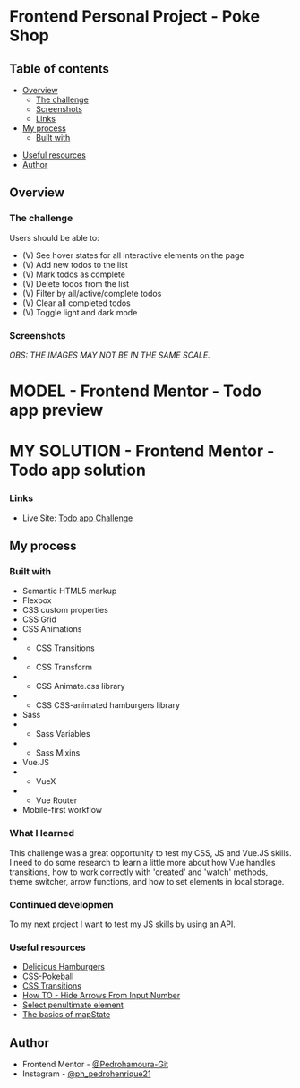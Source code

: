 # Frontend Personal Project - Poke Shop

## Table of contents

- [Overview](#overview)
  - [The challenge](#the-challenge)
  - [Screenshots](#screenshots)
  - [Links](#links)
- [My process](#my-process)
  - [Built with](#built-with)
<!--   - [What I learned](#what-i-learned)
  - [Continued development](#continued-development) -->
  - [Useful resources](#useful-resources)
- [Author](#author)

## Overview

### The challenge

Users should be able to:

- (V) See hover states for all interactive elements on the page
- (V) Add new todos to the list
- (V) Mark todos as complete
- (V) Delete todos from the list
- (V) Filter by all/active/complete todos
- (V) Clear all completed todos
- (V) Toggle light and dark mode

### Screenshots

  *OBS: THE IMAGES MAY NOT BE IN THE SAME SCALE.*

# MODEL - Frontend Mentor -  Todo app preview


<!-- <span>
  <img src="src/assets/design/desktop-preview.jpg" width="640px" style="display: inline">
</span>
<span>
  <img src="src/assets/design/mobile-design-dark.jpg" height="640px" style="display: inline">
</span> -->

# MY SOLUTION - Frontend Mentor -  Todo app solution


<!-- <span>
  <img src="src/assets/design/solution-desktop-dark.png" width="640px" style="display: inline">
</span>
<span>
  <img src="src/assets/design/solution-mobile-dark.png" height="640px" style="display: inline">
</span> -->



### Links

<!-- - Live Site URL: [https://pedro-todo-vuejs-app.netlify.app](Vue - Todo App) -->
- Live Site: <a href="https://pedro-vuejs-todo-app.netlify.app" alt="Todo app" target="_blank">Todo app Challenge</a>

## My process

### Built with

- Semantic HTML5 markup
- Flexbox
- CSS custom properties
- CSS Grid
- CSS Animations
- - CSS Transitions
- - CSS Transform
- - CSS Animate.css library 
- - CSS CSS-animated hamburgers library
- Sass
- - Sass Variables
- - Sass Mixins
- Vue.JS
- - VueX
- - Vue Router
- Mobile-first workflow

### What I learned


This challenge was a great opportunity to test my CSS, JS and Vue.JS skills. I need to do some research to learn a little more about how Vue handles transitions, how to work correctly with 'created' and 'watch' methods, theme switcher, arrow functions, and how to set elements in local storage.

### Continued developmen

To my next project I want to test my JS skills by using an API.

### Useful resources

- <a href="https://github.com/kapoko/delicious-hamburgers" alt="Delicious Hamburgers" target="_blank">Delicious Hamburgers</a>
- <a href="https://github.com/athanstan/css-pokeball" alt="CSS-Pokeball" target="_blank">CSS-Pokeball</a>
- <a href="https://animate.style" alt="CSS Transitions" target="_blank">CSS Transitions</a>
- <a href="https://www.w3schools.com/howto/howto_css_hide_arrow_number.asp" alt="How TO - Hide Arrows From Input Number." target="_blank">How TO - Hide Arrows From Input Number</a>
- <a href="https://stackoverflow.com/questions/38370876/select-penultimate-element" alt="Select penultimate element" target="_blank">Select penultimate element</a>
- <a href="https://jerickson.net/basics-of-mapstate-vuex/" alt="The basics of mapState" target="_blank">The basics of mapState</a>

## Author

- Frontend Mentor - [@Pedrohamoura-Git](https://www.frontendmentor.io/profile/Pedrohamoura-Git)
- Instagram - [@ph_pedrohenrique21](https://www.instagram.com/ph_pedrohenrique21/)
